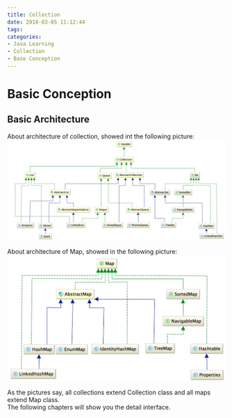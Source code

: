 ```yaml
---
title: Collection
date: 2018-03-05 11:12:44
tags:
categories:
- Java Learning
- Collection
- Base Conception
---
```

# Basic Conception
## Basic Architecture
About architecture of collection, showed int the following picture: 
![](Collection-Basic-Architecture/Collection.png)

About architecture of Map, showed in the following picture:
![](Collection-Basic-Architecture/Map.png)

As the pictures say, all collections extend Collection class and all maps extend Map class.<br>
The following chapters will show you the detail interface.  
 